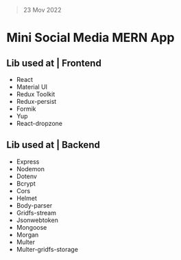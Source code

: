 > 23 Mov 2022

# Mini Social Media MERN App

## Lib used at | Frontend
* React
* Material UI
* Redux Toolkit
* Redux-persist
* Formik
* Yup
* React-dropzone

## Lib used at | Backend
* Express
* Nodemon
* Dotenv
* Bcrypt
* Cors
* Helmet
* Body-parser
* Gridfs-stream
* Jsonwebtoken
* Mongoose
* Morgan
* Multer
* Multer-gridfs-storage



<!-- 
https://github.com/ed-roh/mern-social-media
-->